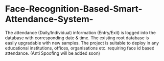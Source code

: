 # Face-Recognition-Based-Smart-Attendance-System-
The attendance (Daily/Individual) information (Entry/Exit) is logged into the database with corresponding date &amp; time. The existing root database is easily upgradable with new samples. The project is suitable to deploy in any educational institutions, offices, organisations etc. requiring face id based attendance. (Anti Spoofing will be added soon)
